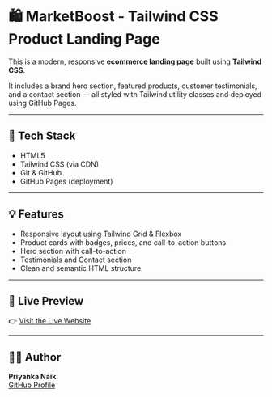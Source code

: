 # 🛍️ MarketBoost - Tailwind CSS Product Landing Page

This is a modern, responsive **ecommerce landing page** built using **Tailwind CSS**.

It includes a brand hero section, featured products, customer testimonials, and a contact section — all styled with Tailwind utility classes and deployed using GitHub Pages.

---

## 🔧 Tech Stack

- HTML5
- Tailwind CSS (via CDN)
- Git & GitHub
- GitHub Pages (deployment)

---

## 💡 Features

- Responsive layout using Tailwind Grid & Flexbox
- Product cards with badges, prices, and call-to-action buttons
- Hero section with call-to-action
- Testimonials and Contact section
- Clean and semantic HTML structure

---

## 🚀 Live Preview

👉 [Visit the Live Website](https://priyanka178-coder.github.io/marketboost_tailwind/)

---

## 👩‍💻 Author

**Priyanka Naik**  
[GitHub Profile](https://github.com/Priyanka178-coder)
